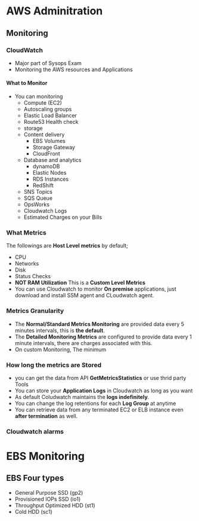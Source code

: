 # AWS Adminitration

## Monitoring

### CloudWatch

* Major part of Sysops Exam
* Monitoring the AWS resources and Applications

#### What to Monitor

* You can monitoring
  * Compute (EC2)
  * Autoscaling groups
  * Elastic Load Balancer
  * Route53 Health check
  * storage
  * Content delivery
    * EBS Volumes
    * Storage Gateway
    * CloudFront
  * Database and analytics
    * dynamoDB
    * Elastic Nodes
    * RDS Instances
    * RedShift
  * SNS Topics
  * SQS Queue
  * OpsWorks
  * Cloudwatch Logs
  * Estimated Charges on your Bills

### What Metrics

The followings are **Host Level metrics** by default;
* CPU
* Networks
* Disk
* Status Checks
* **NOT RAM Utilization** This is a **Custom Level Metrics**
* You can use Cloudwatch to monitor **On premise** applications, just download and install SSM agent and CLoudwatch agent.

### Metrics Granularity

* The **Normal/Standard Metrics Monitoring** are provided data every 5 minutes intervals, this is **the default**.
* The **Detailed Monitoring Metrics** are configured to provide data every 1 minute intervals, there are charges associated with this.
* On custom Monitoring, The minimum  

### How long the metrics are Stored

* you can get the data from API **GetMetricsStatistics** or use thrid party Tools
* You can store your **Application Logs** in Cloudwatch as long as you want
* As default Coludwatch maintains the **logs indefinitely**.
* You can change the log retentions for each **Log Group** at anytime
* You can retrieve data from any terminated EC2 or ELB instance even **after termination** as well.

### Cloudwatch alarms


# EBS Monitoring

## EBS Four types
* General Purpose SSD (gp2)
* Provisioned IOPs SSD (io1)
* Throughput Optimized HDD (st1)
* Cold HDD (sc1)
